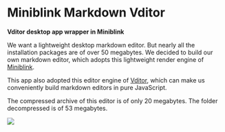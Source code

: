 # Miniblink Markdown Vditor

**Vditor desktop app wrapper in Miniblink**

We want a lightweight desktop markdown editor. But nearly all the installation packages are of over 50 megabytes. We decided to build our own markdown editor, which adopts this lightweight render engine of [Miniblink](https://github.com/weolar/miniblink49/). 

This app also adopted this editor engine of [Vditor](https://github.com/Vanessa219/vditor), which can make us conveniently build markdown editors in pure JavaScript.

The compressed archive of this editor is of only 20 megabytes. The folder decompressed is of 53 megabytes.

![](https://img-blog.csdnimg.cn/b799fc3aad9f4388b1934be6cc4023f9.png)